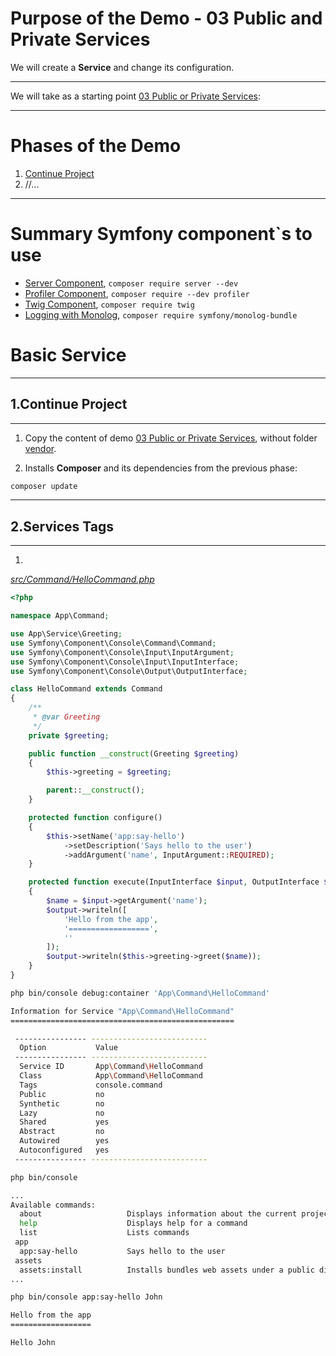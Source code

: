 # Purpose of the Demo - 03 Public and Private Services

We will create a **Service** and change its configuration. 

---------------------------------------------------------------------------------------

We will take as a starting point [03 Public or Private Services](../03_Public_or_Private_Services/):

---------------------------------------------------------------------------------------

# Phases of the Demo
1. [Continue Project](#1continue-project)
2. //...

---------------------------------------------------------------------------------------

# Summary Symfony component`s to use

* [Server Component](https://symfony.com/doc/current/setup.html), `composer require server --dev`
* [Profiler Component](https://symfony.com/doc/current/profiler.html), `composer require --dev profiler`
* [Twig Component](https://twig.symfony.com/doc/2.x/), `composer require twig`
* [Logging with Monolog](https://symfony.com/doc/current/logging.html), `composer require symfony/monolog-bundle`

# Basic Service

--------------------------------------------------------------------------------------------

## 1.Continue Project

--------------------------------------------------------------------------------------------

1. Copy the content of demo [03 Public or Private Services](../03_Public_or_Private_Services/), without folder [vendor](../03_Public_or_Private_Services/vendor/).

2. Installs **Composer** and its dependencies from the previous phase: 

```bash
composer update
```

--------------------------------------------------------------------------------------------

## 2.Services Tags

--------------------------------------------------------------------------------------------

1. 

_[src/Command/HelloCommand.php](./src/Command/HelloCommand.php)_
```php
<?php

namespace App\Command;

use App\Service\Greeting;
use Symfony\Component\Console\Command\Command;
use Symfony\Component\Console\Input\InputArgument;
use Symfony\Component\Console\Input\InputInterface;
use Symfony\Component\Console\Output\OutputInterface;

class HelloCommand extends Command
{
    /**
     * @var Greeting
     */
    private $greeting;

    public function __construct(Greeting $greeting)
    {
        $this->greeting = $greeting;

        parent::__construct();
    }

    protected function configure()
    {
        $this->setName('app:say-hello')
            ->setDescription('Says hello to the user')
            ->addArgument('name', InputArgument::REQUIRED);
    }

    protected function execute(InputInterface $input, OutputInterface $output)
    {
        $name = $input->getArgument('name');
        $output->writeln([
            'Hello from the app',
            '==================',
            ''
        ]);
        $output->writeln($this->greeting->greet($name));
    }
}
```


```bash
php bin/console debug:container 'App\Command\HelloCommand'
```

```bash
Information for Service "App\Command\HelloCommand"
==================================================

 ---------------- --------------------------
  Option           Value
 ---------------- --------------------------
  Service ID       App\Command\HelloCommand
  Class            App\Command\HelloCommand
  Tags             console.command
  Public           no
  Synthetic        no
  Lazy             no
  Shared           yes
  Abstract         no
  Autowired        yes
  Autoconfigured   yes
 ---------------- --------------------------
 ```

```bash
php bin/console
```

```bash
...
Available commands:
  about                   Displays information about the current project
  help                    Displays help for a command
  list                    Lists commands
 app
  app:say-hello           Says hello to the user
 assets
  assets:install          Installs bundles web assets under a public directory
... 
```

 ```bash
php bin/console app:say-hello John
```

```bash
Hello from the app
==================

Hello John
```